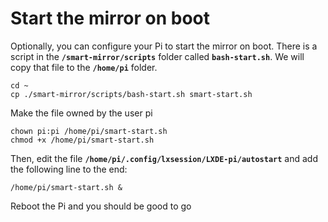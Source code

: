 # Start the mirror on boot

Optionally, you can configure your Pi to start the mirror on boot. There is a script in the **```/smart-mirror/scripts```** folder called **```bash-start.sh```**. We will copy that file to the **```/home/pi```** folder. 
```
cd ~
cp ./smart-mirror/scripts/bash-start.sh smart-start.sh
```

Make the file owned by the user pi
```
chown pi:pi /home/pi/smart-start.sh
chmod +x /home/pi/smart-start.sh
```

Then, edit the file **```/home/pi/.config/lxsession/LXDE-pi/autostart```** and add the following line to the end:
```
/home/pi/smart-start.sh &
```
Reboot the Pi and you should be good to go
